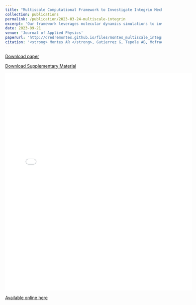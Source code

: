 ```yaml
---
title: "Multiscale Computational Framework to Investigate Integrin Mechanosensing and Cell Adhesion"
collection: publications
permalink: /publication/2023-03-24-multiscale-integrin
excerpt: 'Our framework leverages molecular dynamics simulations to investigate residues within integrin-fibronectin during stretching and the finite element method to visualize the whole-cell adhesion mechanics.'
date: 2023-09-21
venue: 'Journal of Applied Physics'
paperurl: 'http://dredremontes.github.io/files/montes_multiscale_integrin_mechanosensing.pdf'
citation: '<strong> Montes AR </strong>, Gutierrez G, Tepole AB, Mofrad MRK (2023). &quot;Multiscale Computational Framework to Investigate Integrin Mechanosensing and Cell Adhesion.&quot; <i>Journal of Applied Physics</i>, 134 (114702).'
---
```

<p><a href="{{ dredremontes.github.io }}/files/montes_multiscale_integrin_mechanosensing.pdf">Download paper</a></p>

<p><a href="{{ dredremontes.github.io }}/files/supp_integrin_mechanosensing.pdf">Download Supplementary Material</a></p>

<embed src="{{ dredremontes.github.io }}/files/montes_multiscale_integrin_mechanosensing.pdf" width="600" height="700" type='application/pdf'>

[Available online here](https://doi.org/10.1063/5.0164826)

<!-- <p><a href="{{ dredremontes.github.io }}/files/supp_integrin_mechanosensing.pdf">Download Supplementary Material</a></p>  -->